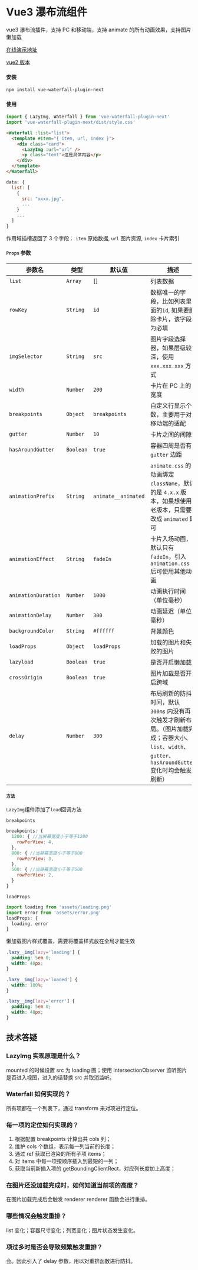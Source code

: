 <!--
 * @Description:
 * @Version: 2.0
 * @Author: Yaowen Liu
 * @Date: 2021-10-18 16:22:04
 * @LastEditors: Yaowen Liu
 * @LastEditTime: 2023-07-04 09:52:29
-->

# Vue3 瀑布流组件

vue3 瀑布流插件，支持 PC 和移动端，支持 animate 的所有动画效果，支持图片懒加载

[在线演示地址](https://vue3-waterfall.netlify.app/)

[vue2 版本](https://github.com/heikaimu/vue-waterfall-plugin)

#### 安装

```bash
npm install vue-waterfall-plugin-next
```

#### 使用

```javascript
import { LazyImg, Waterfall } from 'vue-waterfall-plugin-next'
import 'vue-waterfall-plugin-next/dist/style.css'
```

```html
<Waterfall :list="list">
  <template #item="{ item, url, index }">
    <div class="card">
      <LazyImg :url="url" />
      <p class="text">这是具体内容</p>
    </div>
  </template>
</Waterfall>
```

```javascript
data: {
  list: [
    {
      src: "xxxx.jpg",
      ...
    }
    ...
  ]
}

```

作用域插槽返回了 3 个字段：
`item` 原始数据, `url` 图片资源, `index` 卡片索引

#### `Props` 参数

| 参数名              | 类型      | 默认值              | 描述                                                                                                                                                  |
| ------------------- | --------- | ------------------- | ----------------------------------------------------------------------------------------------------------------------------------------------------- |
| `list`              | `Array`   | []                  | 列表数据                                                                                                                                              |
| `rowKey`            | `String`  | `id`                | 数据唯一的字段，比如列表里面的`id`, 如果要删除卡片，该字段为必填                                                                                      |
| `imgSelector`       | `String`  | `src`               | 图片字段选择器，如果层级较深，使用 `xxx.xxx.xxx` 方式                                                                                                 |
| `width`             | `Number`  | `200`               | 卡片在 PC 上的宽度                                                                                                                                    |
| `breakpoints`       | `Object`  | `breakpoints`       | 自定义行显示个数，主要用于对移动端的适配                                                                                                              |
| `gutter`            | `Number`  | `10`                | 卡片之间的间隙                                                                                                                                        |
| `hasAroundGutter`   | `Boolean` | `true`              | 容器四周是否有 `gutter` 边距                                                                                                                          |
| `animationPrefix`   | `String`  | `animate__animated` | `animate.css` 的动画绑定 `className`，默认的是 `4.x.x` 版本，如果想使用老版本，只需要改成 `animated` 即可                                             |
| `animationEffect`   | `String`  | `fadeIn`            | 卡片入场动画，默认只有 `fadeIn`，引入 `animation.css` 后可使用其他动画                                                                                |
| `animationDuration` | `Number`  | `1000`              | 动画执行时间（单位毫秒）                                                                                                                              |
| `animationDelay`    | `Number`  | `300`               | 动画延迟（单位毫秒）                                                                                                                                  |
| `backgroundColor`   | `String`  | `#ffffff`           | 背景颜色                                                                                                                                              |
| `loadProps`         | `Object`  | `loadProps`         | 加载的图片和失败的图片                                                                                                                                |
| `lazyload`          | `Boolean` | `true`              | 是否开启懒加载                                                                                                                                        |
| `crossOrigin`       | `Boolean` | `true`              | 图片加载是否开启跨域                                                                                                                                  |
| `delay`             | `Number`  | `300`               | 布局刷新的防抖时间，默认 `300ms` 内没有再次触发才刷新布局。（图片加载完成；容器大小、`list`、`width`、`gutter`、`hasAroundGutter`变化时均会触发刷新） |

#### `方法`

`LazyImg`组件添加了`load`回调方法

`breakpoints`

```javascript
breakpoints: {
  1200: { //当屏幕宽度小于等于1200
    rowPerView: 4,
  },
  800: { //当屏幕宽度小于等于800
    rowPerView: 3,
  },
  500: { //当屏幕宽度小于等于500
    rowPerView: 2,
  }
}
```

`loadProps`

```javascript
import loading from 'assets/loading.png'
import error from 'assets/error.png'
loadProps: {
  loading, error
}
```

懒加载图片样式覆盖，需要将覆盖样式放在全局才能生效

```css
.lazy__img[lazy='loading'] {
  padding: 5em 0;
  width: 48px;
}

.lazy__img[lazy='loaded'] {
  width: 100%;
}

.lazy__img[lazy='error'] {
  padding: 5em 0;
  width: 48px;
}
```

## 技术答疑

### LazyImg 实现原理是什么？

mounted 的时候设置 src 为 loading 图；使用 IntersectionObserver 监听图片是否进入视图，进入的话替换 src 并取消监听。

### Waterfall 如何实现的？

所有项都在一个列表下，通过 transform 来对项进行定位。

### 每一项的定位如何实现的？

1. 根据配置 breakpoints 计算出共 cols 列；
2. 维护 cols 个数组，表示每一列当前的长度；
3. 通过 ref 获取已渲染的所有子项 items；
4. 对 items 中每一项按顺序插入到最短的一列；
5. 获取当前新插入项的 getBoundingClientRect，对应列长度加上高度；

### 在图片还没加载完成时，如何知道当前项的高度？

在图片加载完成后会触发 renderer renderer 函数会进行重排。

### 哪些情况会触发重排？

list 变化；容器尺寸变化；列宽变化；图片状态发生变化。

### 项过多时是否会导致频繁触发重排？

会。因此引入了 delay 参数，用以对重排函数进行防抖。
